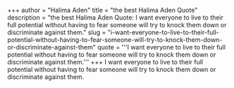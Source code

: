 +++
author = "Halima Aden"
title = "the best Halima Aden Quote"
description = "the best Halima Aden Quote: I want everyone to live to their full potential without having to fear someone will try to knock them down or discriminate against them."
slug = "i-want-everyone-to-live-to-their-full-potential-without-having-to-fear-someone-will-try-to-knock-them-down-or-discriminate-against-them"
quote = '''I want everyone to live to their full potential without having to fear someone will try to knock them down or discriminate against them.'''
+++
I want everyone to live to their full potential without having to fear someone will try to knock them down or discriminate against them.
